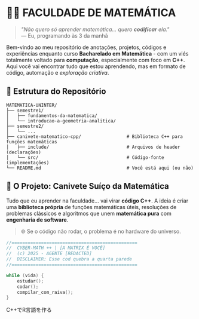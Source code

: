 # 🧨🧠 FACULDADE DE MATEMÁTICA  

> *"Não quero só aprender matemática... quero **codificar** ela."*  
> — Eu, programando às 3 da manhã  

Bem-vindo ao meu repositório de anotações, projetos, códigos e experiências enquanto curso **Bacharelado em Matemática** - com um viés totalmente voltado para **computação**, especialmente com foco em **C++**. Aqui você vai encontrar tudo que estou aprendendo, mas em formato de código, automação e *exploração criativa*. 

## 📂 **Estrutura do Repositório**
```text
MATEMATICA-UNINTER/
├── semestre1/                      
│   ├── fundamentos-da-matematica/           
│   └── introducao-a-geometria-analitica/         
├── semestre2/                       
│   └── ...
├── canivete-matematico-cpp/                 # Biblioteca C++ para funções matemáticas
│   ├── include/                             # Arquivos de header (declarações)
│   └── src/                                 # Código-fonte (implementações)
└── README.md                                # Você está aqui (ou não)
```
## 🔧 O Projeto: Canivete Suíço da Matemática

Tudo que eu aprender na faculdade... vai virar **código C++**. A ideia é criar uma **biblioteca própria** de funções matemáticas úteis, resoluções de problemas clássicos e algoritmos que unem **matemática pura** com **engenharia de software**.

> 🌐 Se o código não rodar, o problema é no hardware do universo.

```cpp
//===============================================  
//  CYBER-MATH ++ | [A MATRIX É VOCÊ]  
//  (c) 2025 - AGENTE [REDACTED]  
//  DISCLAIMER: Esse cod quebra a quarta parede
//===============================================

while (vida) {
    estudar();
    codar();
    compilar_com_raiva();
}
```
C++でR言語を作る
